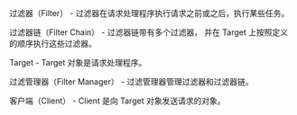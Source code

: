 过滤器（Filter） - 过滤器在请求处理程序执行请求之前或之后，执行某些任务。

过滤器链（Filter Chain） - 过滤器链带有多个过滤器，
并在 Target 上按照定义的顺序执行这些过滤器。

Target - Target 对象是请求处理程序。

过滤管理器（Filter Manager） - 过滤管理器管理过滤器和过滤器链。

客户端（Client） - Client 是向 Target 对象发送请求的对象。